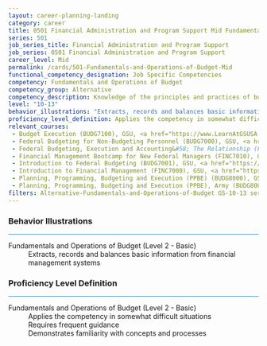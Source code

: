 ```yaml
---
layout: career-planning-landing
category: career
title: 0501 Financial Administration and Program Support Mid Fundamentals and Operations of Budget
series: 501
job_series_title: Financial Administration and Program Support
job_series: 0501 Financial Administration and Program Support
career_level: Mid
permalink: /cards/501-Fundamentals-and-Operations-of-Budget-Mid
functional_competency_designation: Job Specific Competencies
competency: Fundamentals and Operations of Budget
competency_group: Alternative
competency_description: Knowledge of the principles and practices of budget administration and analysis; including preparing, justifying, reporting on, and executing the budget; and the relationships among program, budget, accounting, and reporting systems
level: "10-13"
behavior_illustrations: "Extracts, records and balances basic information from financial management systems"
proficiency_level_definition: Applies the competency in somewhat difficult situations ? Requires frequent guidance ? Demonstrates familiarity with concepts and processes 
relevant_courses: 
 - Budget Execution (BUDG7100), GSU, <a href="https://www.LearnAtGSUSA.com/BUDG7100">https://www.LearnAtGSUSA.com/BUDG7100</a>
 - Federal Budgeting for Non-Budgeting Personnel (BUDG7000), GSU, <a href="https://www.LearnAtGSUSA.com/BUDG7004">https://www.LearnAtGSUSA.com/BUDG7004</a>
 - Federal Budgeting, Execution and Accounting&#58; The Relationship (FINC8300), GSU, <a href="https://www.LearnAtGSUSA.com/FINC8304">https://www.LearnAtGSUSA.com/FINC8304</a>
 - Financial Management Bootcamp for New Federal Managers (FINC7010), GSU, <a href="https://www.LearnAtGSUSA.com/FINC7014">https://www.LearnAtGSUSA.com/FINC7014</a>
 - Introduction to Federal Budgeting (BUDG7001), GSU, <a href="https://www.LearnAtGSUSA.com/BUDG7005">https://www.LearnAtGSUSA.com/BUDG7005</a>
 - Introduction to Financial Management (FINC7000), GSU, <a href="https://www.LearnAtGSUSA.com/FINC7004">https://www.LearnAtGSUSA.com/FINC7004</a>
 - Planning, Programming, Budgeting and Execution (PPBE) (BUDG8000), GSU, <a href="https://www.LearnAtGSUSA.com/BUDG8000">https://www.LearnAtGSUSA.com/BUDG8000</a>
 - Planning, Programming, Budgeting and Execution (PPBE), Army (BUDG8001), GSU, <a href="https://www.LearnAtGSUSA.com/BUDG8001">https://www.LearnAtGSUSA.com/BUDG8001</a>
filters: Alternative-Fundamentals-and-Operations-of-Budget GS-10-13 series-0501
---
```


<div class="desktop:grid-col-6 margin-y-3">
  <div class="border-top-2 bg-white padding-3 shadow-5 height-full members-hover border-1px button-border border-top-blue radius-lg card-text-color">
    <h3>Behavior Illustrations</h3>
    <hr style="background-color: #2680EB !important;"/>
    <dl class="text-base card-content-color"><dt>Fundamentals and Operations of Budget (Level 2 - Basic)</dt><dd>Extracts, records and balances basic information from financial management systems</dd></dl>
  </div>
</div>
<div class="desktop:grid-col-6 margin-y-3">
  <div class="border-top-2 bg-white padding-3 shadow-5 height-full members-hover border-1px button-border border-top-blue radius-lg card-text-color">
    <h3>Proficiency Level Definition</h3>
     <hr style="background-color: #2680EB !important;"/>
    <dl class="text-base card-content-color"><dt>Fundamentals and Operations of Budget (Level 2 - Basic)</dt><dd>Applies the competency in somewhat difficult situations </dd><dd> Requires frequent guidance </dd><dd> Demonstrates familiarity with concepts and processes </dd></dl>
  </div>
</div>